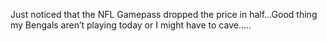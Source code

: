 <!--
id: 230010828
link: http://kevinisom.info/post/230010828/just-noticed-that-the-nfl-gamepass-dropped-the
slug: just-noticed-that-the-nfl-gamepass-dropped-the
date: Mon Nov 02 2009 09:12:58 GMT+1300 (NZDT)
raw: {"blog_name":"kevinisom","id":230010828,"post_url":"http://kevinisom.info/post/230010828/just-noticed-that-the-nfl-gamepass-dropped-the","slug":"just-noticed-that-the-nfl-gamepass-dropped-the","type":"text","date":"2009-11-01 20:12:58 GMT","timestamp":1257106378,"state":"published","format":"html","reblog_key":"9En7Isxt","tags":[],"short_url":"http://tmblr.co/Zw68YyDjQ-C","highlighted":[],"feed_item":"http://twitter.com/kev_nz/statuses/5343082771","from_feed_id":"650289","note_count":0,"title":null,"body":"<p>Just noticed that the NFL Gamepass dropped the price in half&#8230;Good thing my Bengals aren&#8217;t playing today or I might have to cave&#8230;..</p>"}
publish: 2009-11-02
tags: 
title: null
-->


Just noticed that the NFL Gamepass dropped the price in half…Good thing
my Bengals aren’t playing today or I might have to cave…..


